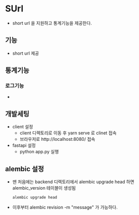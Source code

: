 # SUrl
* short url 을 지원하고 통계기능을 제공한다.

## 기능 
* short url 제공


## 통계기능

### 로그기능
* 

## 개발세팅
* client 설정
  * client 디렉토리로 이동 후 yarn serve 로 clinet 접속
  * 브라우저로 http://localhost:8080/ 접속
* fastapi 설정
  * python app.py 실행


## alembic 설정
* 맨 처음에는 backend 디렉토리에서 alembic upgrade head 하면 alembic_version 테이블이 생성됨

  ```
  alembic upgrade head
  ```

* 이후부터 alembic revision -m "message"  가 가능하다. 